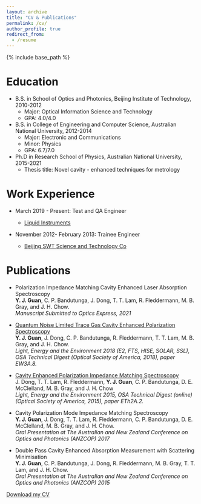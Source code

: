 ```yaml
---
layout: archive
title: "CV & Publications"
permalink: /cv/
author_profile: true
redirect_from:
  - /resume
---
```


{% include base_path %}

Education
======
* B.S. in School of Optics and Photonics, Beijing Institute of Technology, 2010-2012
  * Major: Optical Information Science and Technology
  * GPA: 4.0/4.0
* B.S. in College of Engineering and Computer Science, Australian National University, 2012-2014
  * Major: Electronic and Communications
  * Minor: Physics
  * GPA: 6.7/7.0
* Ph.D in Research School of Physics, Australian National University, 2015-2021
  * Thesis title: Novel cavity - enhanced techniques for metrology

Work Experience
======
* March 2019 - Present: Test and QA Engineer
  * [Liquid Instruments](https://www.liquidinstruments.com/)

* November 2012-  February 2013: Trainee Engineer
  * [Beijing SWT Science and Technology Co](http://www.swt-oc.com/english.php)

Publications
======  
* Polarization Impedance Matching Cavity Enhanced Laser Absorption Spectroscopy <br/>
  **Y. J. Guan**, C. P. Bandutunga, J. Dong, T. T. Lam, R. Fleddermann, M. B. Gray, and J. H. Chow. <br/>
  *Manuscript Submitted to Optics Express, 2021*
 
* [Quantum Noise Limited Trace Gas Cavity Enhanced Polarization Spectroscopy](https://www.osapublishing.org/abstract.cfm?uri=EE-2018-EW3A.8)<br/>
  **Y. J. Guan**, J. Dong, C. P. Bandutunga, R. Fleddermann, T. T. Lam, M. B. Gray, and J. H. Chow.  
  *Light, Energy and the Environment 2018 (E2, FTS, HISE, SOLAR, SSL), OSA Technical Digest (Optical Society of America, 2018), paper EW3A.8.*

* [Cavity Enhanced Polarization Impedance Matching Spectroscopy](https://www.osapublishing.org/abstract.cfm?uri=EE-2015-ETh2A.2)<br/>
  J. Dong, T. T. Lam, R. Fleddermann, **Y. J. Guan**, C. P. Bandutunga, D. E. McClelland, M. B. Gray, and J. H. Chow      
  *Light, Energy and the Environment 2015, OSA Technical Digest (online) (Optical Society of America, 2015), paper ETh2A.2.*

* Cavity Polarization Mode Impedance Matching Spectroscopy<br/>
  **Y. J. Guan**, J. Dong, T. T. Lam, R. Fleddermann, C. P. Bandutunga, D. E. McClelland, M. B. Gray, and J. H. Chow.    
  *Oral Presentation at The Australian and New Zealand Conference on Optics and Photonics (ANZCOP) 2017*

* Double Pass Cavity Enhanced Absorption Measurement with Scattering Minimisation <br/>
  **Y. J. Guan**, C. P. Bandutunga, J. Dong, R. Fleddermann, M. B. Gray, T. T. Lam, and J. H. Chow.       
  *Oral Presentation at The Australian and New Zealand Conference on Optics and Photonics (ANZCOP) 2015*

     
 


[Download my CV](https://yajieguan.github.io/files/Yajie_CV.pdf)

